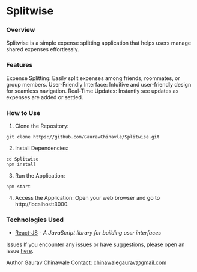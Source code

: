 # Splitwise

### Overview
Splitwise is a simple expense splitting application that helps users manage shared expenses effortlessly.

### Features
Expense Splitting: Easily split expenses among friends, roommates, or group members.
User-Friendly Interface: Intuitive and user-friendly design for seamless navigation.
Real-Time Updates: Instantly see updates as expenses are added or settled.

### How to Use
1. Clone the Repository:
```
git clone https://github.com/GauravChinavle/Splitwise.git
```
2. Install Dependencies:
```
cd Splitwise
npm install
```
3. Run the Application:
```
npm start
```
4. Access the Application:
Open your web browser and go to http://localhost:3000.

### Technologies Used
- [React-JS](https://reactjs.org/) - _A JavaScript library for building user interfaces_

Issues
If you encounter any issues or have suggestions, please open an issue [here](https://github.com/GauravChinavle/splitwise/issues).

Author
Gaurav Chinawale
Contact: chinawalegaurav@gmail.com